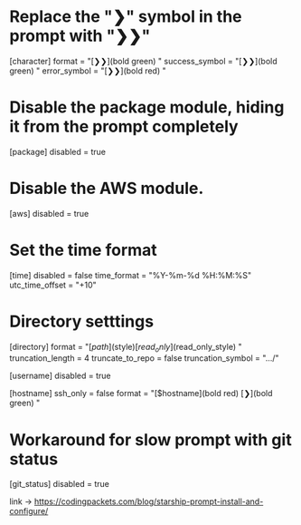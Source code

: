 
# Replace the "❯" symbol in the prompt with "❯❯"
[character]
format = "[❯❯](bold green) "
success_symbol = "[❯❯](bold green) "
error_symbol = "[❯❯](bold red) "

# Disable the package module, hiding it from the prompt completely
[package]
disabled = true

# Disable the AWS module.
[aws]
disabled = true

# Set the time format
[time]
disabled = false
time_format = "%Y-%m-%d %H:%M:%S"
utc_time_offset = "+10"

# Directory setttings
[directory]
format = "[$path]($style)[$read_only]($read_only_style) "
truncation_length = 4
truncate_to_repo = false
truncation_symbol = "…/"

[username]
disabled = true

[hostname]
ssh_only = false
format = "[$hostname](bold red) [❯](bold green) "

# Workaround for slow prompt with git status
[git_status]
disabled = true
   


link -> https://codingpackets.com/blog/starship-prompt-install-and-configure/





 
